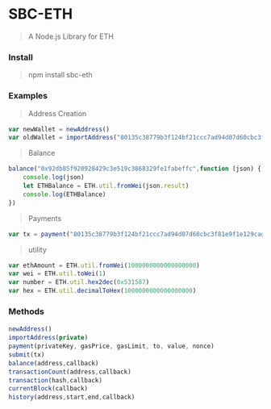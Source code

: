 <div><a href="https://www.secureblockchains.com/"><img" src="https://github.com/SecureBlockChains/Assets/blob/master/Anchor.png" title="SBC" alt="SBC"></a></div>

# SBC-ETH

> A Node.js Library for ETH

### Install

> npm install sbc-eth

### Examples

> Address Creation

```javascript
var newWallet = newAddress()
var oldWallet = importAddress("80135c38779b3f124bf21ccc7ad94d07d60cbc3f81e9f1e129cad24033194730")
```

> Balance

```javascript
balance("0x92db85f920928429c3e519c3868329fe1fabeffc",function (json) {
    console.log(json)
    let ETHBalance = ETH.util.fromWei(json.result)
    console.log(ETHBalance)
})
```

> Payments

```javascript
var tx = payment("80135c38779b3f124bf21ccc7ad94d07d60cbc3f81e9f1e129cad24033194730", "21", "10000000000", "0x92db85f920928429c3e519c3868329fe1fabeffc",1, "1")
```

> utility

```javascript
var ethAmount = ETH.util.fromWei(1000000000000000000)
var wei = ETH.util.toWei(1)
var number = ETH.util.hex2dec(0x531587)
var hex = ETH.util.decimalToHex(1000000000000000000)
```

### Methods

```javascript
newAddress()
importAddress(private)
payment(privateKey, gasPrice, gasLimit, to, value, nonce)
submit(tx)
balance(address,callback)
transactionCount(address,callback)
transaction(hash,callback)
currentBlock(callback)
history(address,start,end,callback)
```
